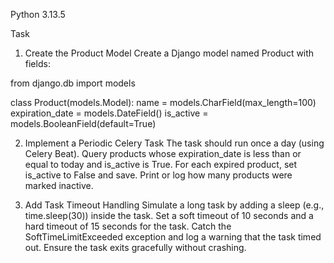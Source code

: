 Python 3.13.5

Task
1. Create the Product Model
Create a Django model named Product with fields:

 from django.db import models

 class Product(models.Model):
    name = models.CharField(max_length=100)
    expiration_date = models.DateField()
    is_active = models.BooleanField(default=True)
    
2. Implement a Periodic Celery Task
The task should run once a day (using Celery Beat).
Query products whose expiration_date is less than or equal to today and is_active is True.
For each expired product, set is_active to False and save.
Print or log how many products were marked inactive.

4. Add Task Timeout Handling
Simulate a long task by adding a sleep (e.g., time.sleep(30)) inside the task.
Set a soft timeout of 10 seconds and a hard timeout of 15 seconds for the task.
Catch the SoftTimeLimitExceeded exception and log a warning that the task timed out.
Ensure the task exits gracefully without crashing.
